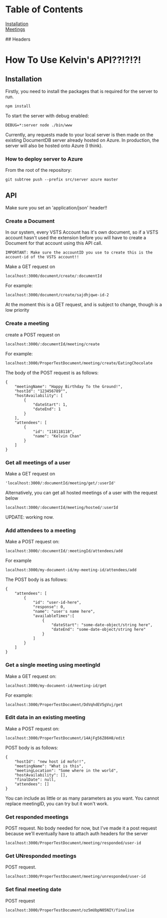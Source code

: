# Table of Contents  
[Installation](#installation)  
[Meetings](#meetings)

<a name="headers"/>
## Headers

<h1>How To Use Kelvin's API??!?!?!</h1>



<a name="installation"/>
<h2>Installation</h2>
<p>Firstly, you need to install the packages that is required for the server to run.</p>

```
npm install
```
<p>To start the server with debug enabled:</p>

```
DEBUG=*:server node ./bin/www
```
<p>
    Currently, any requests made to your local server is then made on the existing 
    DocumentDB server already hosted on Azure. In production, the server will also
    be hosted onto Azure (I think).
</p>

<h3>How to deploy server to Azure</h3>
<p>From the root of the repository:</p>

```
git subtree push --prefix src/server azure master
```


<h2>API</h2>

<p>Make sure you set an 'application/json' header!!</p>


<h3>Create a Document</h3>
<p>
    In our system, every VSTS Account has it's own document, so if a VSTS account hasn't used the extension before
    you will have to create a Document for that account using this API call.

    IMPORTANT: Make sure the accountID you use to create this is the account-id of the VSTS account!!
</p>
<p>Make a GET request on</p>

```
localhost:3000/document/create/:documentId
```
<p>For example:</p>

```
localhost:3000/document/create/sajdhjqwe-id-2
```
<p>At the moment this is a GET request, and is subject to change, though is a low priority<p>


<!--============================================================================================================-->
<!--MEETINGS ===================================================================================================-->
<!--============================================================================================================-->
<a name="meetings"/>
<h3>Create a meeting</h3>
<p>create a POST request on </p>

```
localhost:3000/:documentId/meeting/create
```
<p>For example:</p>

```
localhost:3000/ProperTestDocument/meeting/create/EatingChocolate
```
<p>The body of the POST request is as follows:</p>

```
{
    "meetingName": "Happy Birthday To the Ground!",
    "hostId": "123456789"",
    "hostAvailability": [
        {
            "dateStart": 1,
            "dateEnd": 1
        }
    ],
    "attendees": [
        {
            "id": "118118118",
            "name": "Kelvin Chan"
        }
    ]        
}
```

<h3>Get all meetings of a user</h3>
<p>Make a GET request on</p>

```
'localhost:3000/:documentId/meeting/get/:userId'
```

<p>Alternatively, you can get all hosted meetings of a user with the request below</p>

```
localhost:3000/:documentId/meeting/hosted/:userId
```

<p>UPDATE: working now.</p>

<h3>Add attendees to a meeting</h3>
<p>Make a POST request on:</p>

```
localhost:3000/:documentId/:meetingId/attendees/add
```
<p>For example</p>

```
localhost:3000/my-document-id/my-meeting-id/attendees/add
```
<p>The POST body is as follows:</p>

```
{
    "attendees": [
        {
            "id": "user-id-here",
            "response": 0,
            "name": "user's name here",
            "availableTimes":[
                {
                    "dateStart": "some-date-object/string here",
                    "dateEnd": "some-date-object/string here"
                }
            ]
        }
    ]
}
```
<p>





<h3>Get a single meeting using meetingId</h3>
<p>Make a GET request on:</p>

```
localhost:3000/my-document-id/meeting-id/get
```
</p>For example:</p>

```
localhost:3000/ProperTestDocument/DdVqhdEV5gVuj/get
```

<h3>Edit data in an existing meeting</h3>
<p>Make a POST request on:</p>

```
localhost:3000/ProperTestDocument/14AjFg56Z86H8/edit
```
<p>POST body is as follows:</p>

```
{
	"hostId": "new host id mofo!!",
	"meetingName": "What is this",
	"meetingLocation": "Some where in the world",
	"hostAvailability": [],
	"finalDate": null,
	"attendees": []	
}
```

<p>You can include as little or as many parameters as you want. You cannot replace meetingID, you can try but it won't work.</p>

<h3>Get responded meetings</h3>

<p>POST request. No body needed for now, but I've made it a post request because we'll eventually have to attach auth headers for the server</p>

```
localhost:3000/ProperTestDocument/meeting/responded/user-id
```

<h3>Get UNresponded meetings</h3>

<p> POST request. </p>

```
localhost:3000/ProperTestDocument/meeting/unresponded/user-id
```

<h3>Set final meeting date</h3

<p>POST request</p>

```
localhost:3000/ProperTestDocument/oz5mUbpN05NIY/finalise
```

